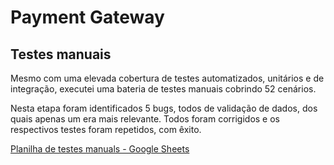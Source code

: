 # Payment Gateway

## Testes manuais

Mesmo com uma elevada cobertura de testes automatizados, unitários e de integração, 
executei uma bateria de testes manuais cobrindo 52 cenários. 

Nesta etapa foram identificados 5 bugs, todos de validação de dados,
dos quais apenas um era mais relevante. Todos foram corrigidos e os 
respectivos testes foram repetidos, com êxito.

[Planilha de testes manuals - Google Sheets](https://docs.google.com/spreadsheets/d/1Vn1TLUCuKpbDOMiU2uNNofOcIm2Y1hBNCA6T32BERrQ/edit?usp=sharing)

